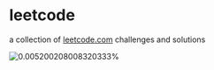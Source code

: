 # leetcode

<p1>a collection of [leetcode.com](leetcode.com) challenges and solutions</p1>

![0.005200208008320333%](https://progress-bar.dev/0.005200208008320333)